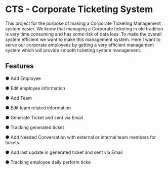 # CTS - Corporate Ticketing System

This project for the purpose of making a Corporate Ticketing
Management system easier. We know that managing a Corporate ticketing in old
tradition is very time consuming and has some risk of data loss .To make the overall
system efficient we want to make this management system. Here I want to serve
our corporate employees by getting a very efficient management system which will
provide smooth ticketing system management.

## Features
● Add Employee

● Edit employee information

● Add Team

● Edit team related information

● Generate Ticket and sent via Email

● Tracking generated ticket

● Add Needed Conversation with external or internal team members for tickets.

● Add last update in generated ticket and sent via Email

● Tracking employee daily perform ticke
